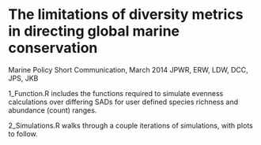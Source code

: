
The limitations of diversity metrics in directing global marine conservation 
==

Marine Policy Short Communication, March 2014
JPWR, ERW, LDW, DCC, JPS, JKB

1_Function.R includes the functions required to simulate evenness calculations over differing SADs for user defined species richness and abundance (count) ranges.

2_Simulations.R walks through a couple iterations of simulations, with plots to follow.
